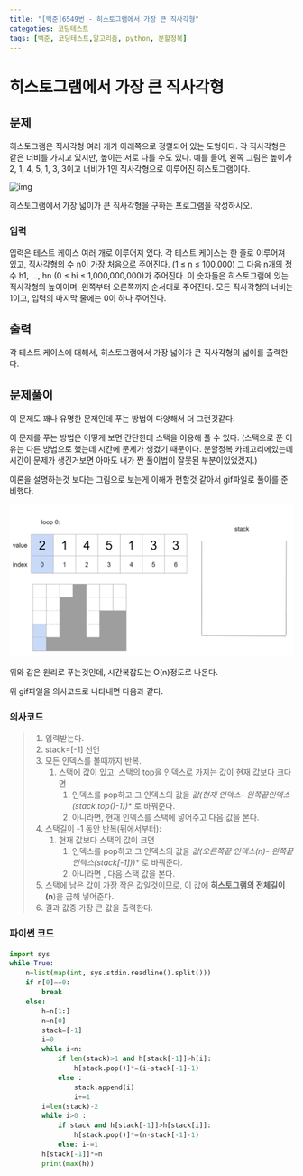 ```yaml
---
title: "[백준]6549번 - 히스토그램에서 가장 큰 직사각형"
categoties: 코딩테스트
tags: [백준, 코딩테스트,알고리즘, python, 분할정복]
---
```


# 히스토그램에서 가장 큰 직사각형

## 문제

히스토그램은 직사각형 여러 개가 아래쪽으로 정렬되어 있는 도형이다. 각 직사각형은 같은 너비를 가지고 있지만, 높이는 서로 다를 수도 있다. 예를 들어, 왼쪽 그림은 높이가 2, 1, 4, 5, 1, 3, 3이고 너비가 1인 직사각형으로 이루어진 히스토그램이다.

![img](https://www.acmicpc.net/upload/images/histogram.png)

히스토그램에서 가장 넓이가 큰 직사각형을 구하는 프로그램을 작성하시오.

### 입력

입력은 테스트 케이스 여러 개로 이루어져 있다. 각 테스트 케이스는 한 줄로 이루어져 있고, 직사각형의 수 n이 가장 처음으로 주어진다. (1 ≤ n ≤ 100,000) 그 다음 n개의 정수 h1, ..., hn (0 ≤ hi ≤ 1,000,000,000)가 주어진다. 이 숫자들은 히스토그램에 있는 직사각형의 높이이며, 왼쪽부터 오른쪽까지 순서대로 주어진다. 모든 직사각형의 너비는 1이고, 입력의 마지막 줄에는 0이 하나 주어진다.

## 출력

각 테스트 케이스에 대해서, 히스토그램에서 가장 넓이가 큰 직사각형의 넓이를 출력한다.

## 문제풀이

이 문제도 꽤나 유명한 문제인데 푸는 방법이 다양해서 더 그런것같다.

이 문제를 푸는 방법은 어떻게 보면 간단한데 스택을 이용해 풀 수 있다. (스택으로 푼 이유는 다른 방법으로 했는데 시간에 문제가 생겼기 때문이다. 분할정복 카테고리에있는데 시간이 문제가 생긴거보면 아마도 내가 짠 풀이법이 잘못된 부분이있었겠지.) 

이론을 설명하는것 보다는 그림으로 보는게 이해가 편할것 같아서 gif파일로 풀이를 준비했다.



![HistogramBigRactangle.gif](https://github.com/Cladonia-S/Cladonia-S.github.io/blob/master/images/HistogramBigRactangle.gif?raw=true)

위와 같은 원리로 푸는것인데, 시간복잡도는 O(n)정도로 나온다.

위 gif파일을 의사코드로 나타내면 다음과 같다.

### 의사코드

> 1. 입력받는다.
> 2. stack=[-1] 선언
> 3. 모든 인덱스를 볼때까지 반복.
>    1. 스택에 값이 있고, 스택의 top을 인덱스로 가지는 값이 현재 값보다 크다면
>       1. 인덱스를 pop하고 그 인덱스의 값을 **값*(현재 인덱스- 왼쪽끝인덱스(stack.top()-1))** 로 바꿔준다.
>       2. 아니라면, 현재 인덱스를 스택에 넣어주고 다음 값을 본다.
> 4. 스택길이 -1 동안 반복(뒤에서부터):
>    1. 현재 값보다 스택의 값이 크면 
>       1. 인덱스를 pop하고 그 인덱스의 값을 **값*(오른쪽끝 인덱스(n)- 왼쪽끝 인덱스(stack[-1]))** 로 바꿔준다.
>       2. 아니라면 , 다음 스택 값을 본다.
> 5. 스택에 남은 값이 가장 작은 값일것이므로, 이 값에 **히스토그램의 전체길이(n**)을 곱해 넣어준다.
> 6. 결과 값중 가장 큰 값을 출력한다.

### 파이썬 코드

```python
import sys
while True:
    n=list(map(int, sys.stdin.readline().split()))
    if n[0]==0:
        break
    else:
        h=n[1:]
        n=n[0]
        stack=[-1]
        i=0
        while i<n:
            if len(stack)>1 and h[stack[-1]]>h[i]:
                h[stack.pop()]*=(i-stack[-1]-1)
            else :
                stack.append(i)
                i+=1
        i=len(stack)-2
        while i>0 :
            if stack and h[stack[-1]]>h[stack[i]]:
                h[stack.pop()]*=(n-stack[-1]-1)
            else: i-=1
        h[stack[-1]]*=n
        print(max(h))
```

